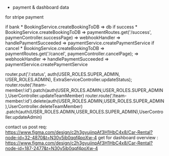 * payment & dashboard data

for stripe payment

if bank
    * BookingService.createBookingToDB => db
if success
    * BookingService.createBookingToDB =>  paymentRoutes.get('/success', paymenController.successPage) => webhookHandler => handlePaymentSucceeded => paymentService.createPaymentService
if cancel
    * BookingService.createBookingToDB =>  paymentRoutes.get('/cancel', paymenController.cancelPage); => webhookHandler => handlePaymentSucceeded => paymentService.createPaymentService







router.put('/:status', auth(USER_ROLES.SUPER_ADMIN, USER_ROLES.ADMIN), ExtraServiceController.updateStatus);
router.route('/team-member/:id').patch(auth(USER_ROLES.ADMIN,USER_ROLES.SUPER_ADMIN),UserController.updateTeamMember)
router.route('/team-member/:id').delete(auth(USER_ROLES.ADMIN,USER_ROLES.SUPER_ADMIN),UserController.deleteTeamMember)
.patch(auth(USER_ROLES.ADMIN,USER_ROLES.SUPER_ADMIN),UserController.updateAdmin)




<!-- totaly new -->
contact us post req: https://www.figma.com/design/c2h3gyujinpAf3H1HbC4x8/Car-Rental?node-id=32-4870&t=N30y5ib0qqf4poXw-4
get for dashboard overview : https://www.figma.com/design/c2h3gyujinpAf3H1HbC4x8/Car-Rental?node-id=187-2477&t=N30y5ib0qqf4poXw-4

